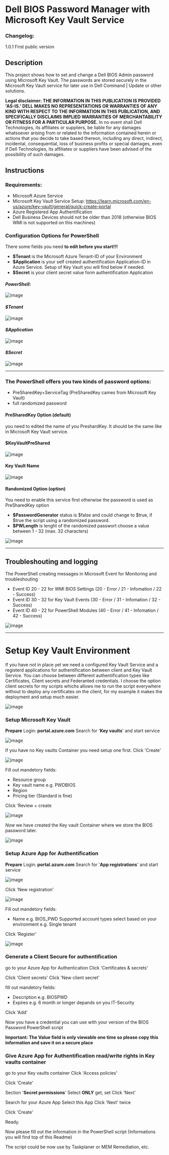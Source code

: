 # Dell BIOS Password Manager with Microsoft Key Vault Service

### Changelog:
1.0.1  First public version

## Description 

This project shows how to set and change a Dell BIOS Admin password using Microsoft Key Vault. The passwords are stored securely in the Microsoft Key Vault service for later use in Dell Command | Update or other solutions.


**Legal disclaimer: THE INFORMATION IN THIS PUBLICATION IS PROVIDED 'AS-IS.' DELL MAKES NO REPRESENTATIONS OR WARRANTIES OF ANY KIND WITH RESPECT TO THE INFORMATION IN THIS PUBLICATION, AND SPECIFICALLY DISCLAIMS IMPLIED WARRANTIES OF MERCHANTABILITY OR FITNESS FOR A PARTICULAR PURPOSE.** In no event shall Dell Technologies, its affiliates or suppliers, be liable for any damages whatsoever arising from or related to the information contained herein or actions that you decide to take based thereon, including any direct, indirect, incidental, consequential, loss of business profits or special damages, even if Dell Technologies, its affiliates or suppliers have been advised of the possibility of such damages.

## Instructions

### Requirements:
- Microsoft Azure Service
- Microsoft Key Vault Service
  Setup: https://learn.microsoft.com/en-us/azure/key-vault/general/quick-create-portal
- Azure Registered App Authentification 
- Dell Business Devices should not be older than 2018 (otherwise BIOS WMI is not supported on this machines)

### Configuration Options for PowerShell

There some fields you need **to edit before you start!!!**

- **$Tenant** is the Microsoft Azure Tenant-ID of your Environment
- **$Application** is your self created authentification Application-ID in Azure Service. Setup of Key Vault you will find below if needed.
- **$Secret** is your client secret value form authentification Application

#### *PowerShell:*

![image](https://user-images.githubusercontent.com/99394991/194841985-82b59f0b-ffba-42bc-b323-2fed473e7a08.png)


#### *$Tenant*

![image](https://user-images.githubusercontent.com/99394991/194842703-d7be07d5-ef69-4408-aa33-51fc21484c24.png)

#### *$Application*

![image](https://user-images.githubusercontent.com/99394991/194842507-ba792d34-c2a3-4b98-bdd2-051e487861c7.png)

#### *$Secret*

![image](https://user-images.githubusercontent.com/99394991/195053474-2c74bf77-ee63-4591-9e5c-dd7e94a2dc1e.png)




**************************************************************************************

### The PowerShell offers you **two** kinds of password options:
- PreSharedKey+ServiceTag (PreSharedKey cames from Microsoft Key Vault)
- full randomized password

#### PreSharedKey Option (default)

you need to edited the name of you PreshardKey. It should be the same like in Microsoft Key Vault service.


#### $KeyVaultPreShared

![image](https://user-images.githubusercontent.com/99394991/194842056-158f82c1-867d-48a7-b1e1-ea4aca42f3fe.png)

#### Key Vault Name
![image](https://user-images.githubusercontent.com/99394991/194842075-c8b58f95-3e11-44d7-b5c9-1ede5ecbeb54.png)





#### Randomized Option (option)

You need to enable this service first otherwise the password is used as PreSharedKey option

- **$PasswordGenerator** status is $false and could change to $true, if $true the script using a randomized password.
- **$PWLength** is lenght of the randomized passwort choose a value between 1 - 32 (max. 32 characters)

![image](https://user-images.githubusercontent.com/99394991/194842166-e140fca3-f459-4370-ad4f-ded975c0db8f.png)




****************************************
## Troubleshouting and logging

The PowerShell creating messages in Microsoft Event for Monitoring and troubleshouting

- Event ID 20 - 22 for WMI BIOS Settings (20 - Error / 21 - Infomation / 22 - Success)
- Event ID 30 - 32 for Key Vault Events (30 - Error / 31 - Infomation / 32 - Success)
- Event ID 40 - 22 for PowerShell Modules (40 - Error / 41 - Infomation / 42 - Success)

![image](https://user-images.githubusercontent.com/99394991/194856718-af44b342-1113-48ba-a214-63dba1bfa098.png)


****************************************

# Setup Key Vault Environment

If you have not in place yet we need a configured Key Vault Service and a registerd applications for authentification between client and Key Vault Service.
You can choose between different authentification types like Certificates, Client secrets and Federanted credentials. I choose the option client secrets for my scripts whichs allows me to run the script everywhere without to deploy any certificates on the client, for my example it makes the deployment and setup much easier.

![image](https://user-images.githubusercontent.com/99394991/194889752-e48ca9f7-4079-4fa3-95d5-3490ba2d6b31.png)


### Setup Microsoft Key Vault

**Prepare**
Login: **portal.azure.com**
Search for '**Key vaults**' and start service

![image](https://user-images.githubusercontent.com/99394991/195051856-8a704efa-0066-40d0-9903-7fa81462269d.png)



If you have no Key vaults Container you need setup one first.
Click 'Create'

![image](https://user-images.githubusercontent.com/99394991/195051916-ef1eb9c9-e892-4159-880d-3e7d5c114e2c.png)



Fill out mandetory fields:
- Resource group
- Key vault name e.g. PWDBIOS
- Region
- Pricing tier (Standard is fine)

Click 'Review + create

![image](https://user-images.githubusercontent.com/99394991/195052207-56f28dec-3d25-4b97-9a3d-069082be153b.png)



*Now* we have created the Key vault Container where we store the BIOS password later.

![image](https://user-images.githubusercontent.com/99394991/195052250-2cf3498c-d53d-4f75-882b-a7b3fe0b4338.png)


### Setup Azure App for Authentification

**Prepare**
Login: **portal.azure.com**
Search for '**App registrations**' and start service

![image](https://user-images.githubusercontent.com/99394991/195052304-3f12c2b8-9e92-45ab-af15-3a00d9d18016.png)


Click 'New registration'

![image](https://user-images.githubusercontent.com/99394991/195052348-173daf9d-855c-49cb-916c-3ed2f2e2d7fe.png)


Fill out mandetory fields:
- Name e.g. BIOS_PWD
Supported account types select based on your environment e.g. Single tenant

Click 'Register'

![image](https://user-images.githubusercontent.com/99394991/195052420-d6cddf6d-7247-42da-b256-db50b8662f9c.png)



### Generate a Client Secure for authentification

go to your Azure App for Authentication
Click 'Certificates & secrets'




Click 'Client secrets'
Click 'New client secret'


fill out mandetory fields:

- Description e.g. BIOSPWD
- Expires e.g. 6 month or longer depands on you IT-Security

Click 'Add'



Now you have a credential you can use with your version of the BIOS Password PowerShell script

**Important: The Value field is only viewable one time so please copy this information and save it on a secure place**




### Give Azure App for Authentification read/write rights in Key vaults container

go to your Key vaults container
Click 'Access policies'



Click 'Create'


Section '**Secret permissions**'
Select **ONLY** get, set
Click 'Next'




Search for your Azure App
Select this App
Click 'Next' twice



Click 'Create'



Ready.



Now please fill out the information in the PowerShell script (Informations you will find top of this Readme)


The script could be now use by Taskplaner or MEM Remediation, etc.
















